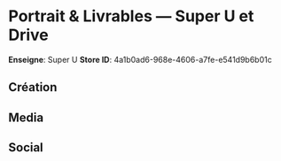 # Portrait & Livrables — Super U et Drive

**Enseigne**: Super U
**Store ID**: 4a1b0ad6-968e-4606-a7fe-e541d9b6b01c

## Création


## Media


## Social

